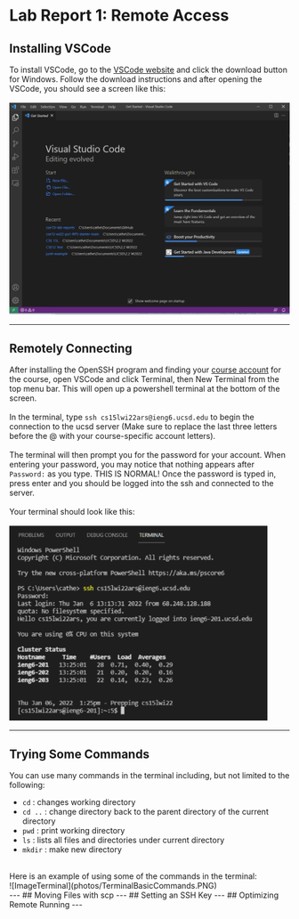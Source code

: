 # **Lab Report 1: Remote Access**

## Installing VSCode
To install VSCode, go to the [VSCode website](https://code.visualstudio.com/) and click the download button for Windows. Follow the download instructions and after opening the VSCode, you should see a screen like this:
<br /><br />
![Image](photos/VSCodeStart.PNG)

---
## Remotely Connecting
After installing the OpenSSH program and finding your [course account](https://sdacs.ucsd.edu/~icc/index.php) for the course, open VSCode and click Terminal, then New Terminal from the top menu bar. This will open up a powershell terminal at the bottom of the screen. 
<br /> <br />
In the terminal, type `ssh cs15lwi22ars@ieng6.ucsd.edu` to begin the connection to the ucsd server (Make sure to replace the last three letters before the @ with your course-specific account letters).
<br /> <br />
The terminal will then prompt you for the password for your account. When entering your password, you may notice that nothing appears after `Password:` as you type. THIS IS NORMAL! Once the password is typed in, press enter and you should be logged into the ssh and connected to the server.
<br /> <br />
Your terminal should look like this: <br /> <br />
![Image: ssh login terminal](photos/sshTerminal.PNG)

---
## Trying Some Commands
You can use many commands in the terminal including, but not limited to the following: <br />
- `cd` : changes working directory
- `cd ..` : change directory back to the parent directory of the current directory
- `pwd` : print working directory
- `ls` : lists all files and directories under current directory
- `mkdir` : make new directory
<br />
Here is an example of using some of the commands in the terminal: <br />
![ImageTerminal](photos/TerminalBasicCommands.PNG)
<br />
---
## Moving Files with scp
---
## Setting an SSH Key
---
## Optimizing Remote Running
---